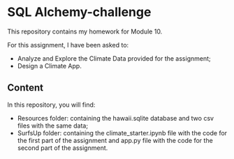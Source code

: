 # SQL Alchemy-challenge

This repository contains my homework for Module 10.

For this assignment, I have been asked to:
- Analyze and Explore the Climate Data provided for the assignment;
- Design a Climate App.

## Content

In this repository, you will find:
- Resources folder: containing the hawaii.sqlite database and two csv files with the same data;
- SurfsUp folder: containing the climate_starter.ipynb file with the code for the first part of the assignment and app.py file with the code for the second part of the assignment. 

